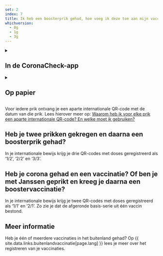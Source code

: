 ```yaml
---
set: 2
index: 7
title: Ik heb een boosterprik gehad, hoe voeg ik deze toe aan mijn vaccinatiebewijs?
whichversion:
  - 0g
  - 1g
  - 3g
---
```

<details class="details">
<summary><h2>In de CoronaCheck-app </h2></summary>
<div markdown="1">
Nieuwe vaccinaties worden niet automatisch in de app opgehaald. Daarom moet je na elke vaccinatie je vaccinatiegegevens opnieuw ophalen door in te loggen met DigiD. Klik op het ‘+’teken rechtsboven in de app en voeg een vaccinatiebewijs toe.
</div>
</details>

<details class="details">
<summary><h2>Op papier</h2></summary>
<div markdown="1">
Ga dan naar [www.coronacheck.nl/print](/print) en maak opnieuw een vaccinatiebewijs. Je boosterprik wordt dan ook in je papieren bewijs verwerkt.
</div>
</details>

Voor iedere prik ontvang je een aparte internationale QR-code met de datum van die prik. Lees hierover meer op: [Waarom heb ik voor elke prik een aparte internationale QR-code? En welke moet ik gebruiken?](/nl/faq/3-5-waarom-heb-ik-voor-elke-prik-een-internationale-qr-code/)

<h2 class="h2-question">Heb je twee prikken gekregen en daarna een boosterprik gehad?</h2>
In je internationale bewijs krijg je drie QR-codes met doses geregistreerd als ‘1/2’, ‘2/2’ en ‘3/3’.

<h2 class="h2-question">Heb je corona gehad en een vaccinatie? Of ben je met Janssen geprikt en kreeg je daarna een boostervaccinatie?</h2>
In je internationale bewijs krijg je twee QR-codes met doses geregistreerd als ‘1/1’ en ‘2/1’. Zo zie je dat de afgeronde basis-serie uit één vaccin bestond.  

## Meer informatie

Heb je één of meerdere vaccinaties in het buitenland gehad? Op {{ site.data.links.buitenlandvaccinatie[page.lang] }} lees je meer over het registreren van je vaccinaties.
